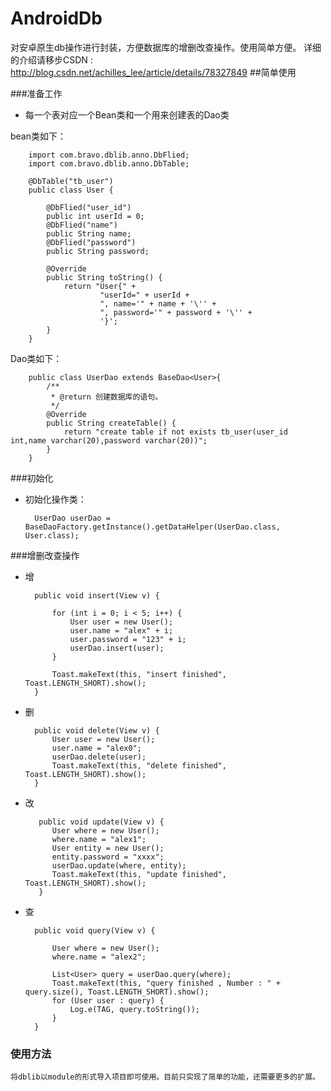 # AndroidDb
对安卓原生db操作进行封装，方便数据库的增删改查操作。使用简单方便。
详细的介绍请移步CSDN : http://blog.csdn.net/achilles_lee/article/details/78327849
##简单使用

###准备工作

* 每一个表对应一个Bean类和一个用来创建表的Dao类

bean类如下：

		import com.bravo.dblib.anno.DbFlied;
		import com.bravo.dblib.anno.DbTable;
		
		@DbTable("tb_user")
		public class User {

		    @DbFlied("user_id")
		    public int userId = 0;
		    @DbFlied("name")
		    public String name;
		    @DbFlied("password")
		    public String password;
		
		    @Override
		    public String toString() {
		        return "User{" +
		                "userId=" + userId +
		                ", name='" + name + '\'' +
		                ", password='" + password + '\'' +
		                '}';
		    }
		}

Dao类如下：

		public class UserDao extends BaseDao<User>{
		    /**
		     * @return 创建数据库的语句。
		     */
		    @Override
		    public String createTable() {
		        return "create table if not exists tb_user(user_id int,name varchar(20),password varchar(20))";
		    }
		}


###初始化
 
* 初始化操作类：

	 	UserDao userDao = BaseDaoFactory.getInstance().getDataHelper(UserDao.class, User.class);

###增删改查操作

* 增

	    public void insert(View v) {
	
	        for (int i = 0; i < 5; i++) {
	            User user = new User();
	            user.name = "alex" + i;
	            user.password = "123" + i;
	            userDao.insert(user);
	        }
	
	        Toast.makeText(this, "insert finished", Toast.LENGTH_SHORT).show();
	    }
* 删
	
	    public void delete(View v) {
	        User user = new User();
	        user.name = "alex0";
	        userDao.delete(user);
	        Toast.makeText(this, "delete finished", Toast.LENGTH_SHORT).show();
	    }
* 改

		 public void update(View v) {
	        User where = new User();
	        where.name = "alex1";
	        User entity = new User();
	        entity.password = "xxxx";
	        userDao.update(where, entity);
	        Toast.makeText(this, "update finished", Toast.LENGTH_SHORT).show();
	     }
* 查

		public void query(View v) {

	        User where = new User();
	        where.name = "alex2";
	
	        List<User> query = userDao.query(where);
	        Toast.makeText(this, "query finished , Number : " + query.size(), Toast.LENGTH_SHORT).show();
	        for (User user : query) {
	            Log.e(TAG, query.toString());
	        }
    	}
 ### 使用方法
    将dblib以module的形式导入项目即可使用。目前只实现了简单的功能，还需要更多的扩展。

